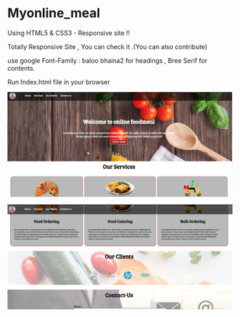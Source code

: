 # Myonline_meal
Using HTML5 &amp; CSS3 - Responsive site !!

Totally Responsive Site , You can check it .(You can also contribute)

use google Font-Family : baloo bhaina2 for headings , Bree Serif for contents.  

Run Index.html file in your browser

![alt text](https://github.com/shubhamgoel01/Myonline_meal/blob/main/screenshots/1.png?raw=true)

![alt text](https://github.com/shubhamgoel01/Myonline_meal/blob/main/screenshots/2.png?raw=true)


